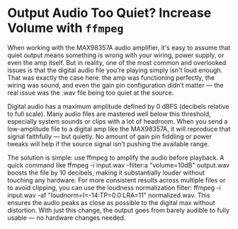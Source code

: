 # Output Audio Too Quiet? Increase Volume with `ffmpeg`

When working with the MAX98357A audio amplifier, it's easy to assume that quiet output means something is wrong with your wiring, power supply, or even the amp itself. But in reality, one of the most common and overlooked issues is that the digital audio file you're playing simply isn't loud enough. That was exactly the case here: the amp was functioning perfectly, the wiring was sound, and even the gain pin configuration didn’t matter — the real issue was the .wav file being too quiet at the source.

Digital audio has a maximum amplitude defined by 0 dBFS (decibels relative to full scale). Many audio files are mastered well below this threshold, especially system sounds or clips with a lot of headroom. When you send a low-amplitude file to a digital amp like the MAX98357A, it will reproduce that signal faithfully — but quietly. No amount of gain pin fiddling or power tweaks will help if the source signal isn’t pushing the available range.

The solution is simple: use ffmpeg to amplify the audio before playback. A quick command like ffmpeg -i input.wav -filter:a "volume=10dB" output.wav boosts the file by 10 decibels, making it substantially louder without touching any hardware. For more consistent results across multiple files or to avoid clipping, you can use the loudness normalization filter: ffmpeg -i input.wav -af "loudnorm=I=-14:TP=0.0:LRA=11" normalized.wav. This ensures the audio peaks as close as possible to the digital max without distortion. With just this change, the output goes from barely audible to fully usable — no hardware changes needed.